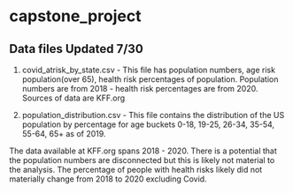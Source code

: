 # capstone_project
## Data files Updated 7/30

1.  covid_atrisk_by_state.csv  - This file has population numbers, age risk population(over 65), health risk percentages of population.   Population numbers are from 2018 - health risk percentages are from 2020.  Sources of data are KFF.org

2.  population_distribution.csv - This file contains the distribution of the US population by percentage for age buckets 0-18, 19-25, 26-34, 35-54, 55-64, 65+ as of 2019.



The data available at KFF.org spans 2018 - 2020.  There is a potential that the population numbers are disconnected but this is likely not material to the analysis.  The percentage of people with health risks likely did not materially change from 2018 to 2020 excluding Covid.